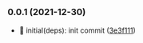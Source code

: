 ## <small>0.0.1 (2021-12-30)</small>

* :tada: initial(deps): init commit ([3e3f111](https://github.com/rich1e/vite-scaffold/commit/3e3f111))



